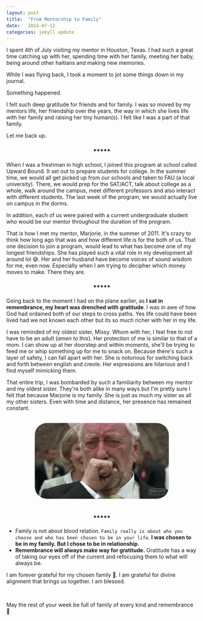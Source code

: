 ```yaml
---
layout: post
title:  "From Mentorship to Family"
date:   2024-07-12
categories: jekyll update
--- 
```


I spent 4th of July visiting my mentor in Houston, Texas. I had such a great time catching up with her, spending time with her family, meeting her baby, being around other haitians and making new memories. 

While I was flying back, I took a moment to jot some things down in my journal. 

Something happened. 

I felt such deep gratitude for friends and for family. I was so moved by my mentors life, her friendship over the years, the way in which she lives life with her family and raising her tiny human(s). I felt like I was a part of that family. 

Let me back up.

<h3 style="display: flex; justify-content: center;">*****</h3>

When I was a freshman in high school, I joined this program at school called Upward Bound. It set out to prepare students for college. In the summer time, we would all get picked up from our schools and taken to FAU (a local university). There, we would prep for the SAT/ACT, talk about college as a whole, walk around the campus, meet different professors and also interact with different students. The last week of the program, we would actually live on campus in the dorms. 

In addition, each of us were paired with a current undergraduate student who would be our mentor throughout the duration of the program. 

That is how I met my mentor, Marjorie, in the summer of 2011. It's crazy to think how long ago that was and how different life is for the both of us. That one decision to join a program, would lead to what has become one of my longest friendships. She has played such a vital role in my development all around lol :sweat_smile:. Her and her husband have become voices of sound wisdom for me, even now. Especially when I am trying to decipher which money moves to make. There they are. 

<h3 style="display: flex; justify-content: center;">*****</h3>

Going back to the moment I had on the plane earlier, as **I sat in remembrance, my heart was drenched with gratitude**. I was in awe of how  God had ordained both of our steps to cross paths. Yes life could have been lived had we not known each other but its so much richer with her in my life.

I was reminded of my oldest sister, Missy. Whom with her, I feel free to not have to be an adult (*amen to this*). Her protection of me is similar to that of a mom. I can show up at her doorstep and within moments, she'll be trying to feed me or whip something up for me to snack on. Because there's such a layer of safety, I can fall apart with her. She is notorious for switching back and forth between english and creole. Her expressions are hilarious and I find myself mimicking them.

That entire trip, I was bombarded by such a familiarity between my mentor and my oldest sister. They're both alike in many ways but I'm pretty sure I felt that because Marjorie is my family. She is just as much my sister as all my other sisters. Even with time and distance, her presence has remained constant.


<br>
<div style="display: flex; justify-content: center;">
  <img src="/assets/crying.webp"  style ="border-radius:2rem;" alt="timeout gif">
</div> <br>

<h3 style="display: flex; justify-content: center;">*****</h3>


* Family is not about blood relation. `Family really is about who you choose and who has been chosen to be in your life`. **I was chosen to be in my family. But I chose to be in relationship.** 
* **Remembrance will always make way for gratitude.** Gratitude has a way of taking our eyes off of the current and refocusing them to what will always be.

I am forever grateful for my chosen family :brown_heart:. I am grateful for divine alignment that brings us together. I am blessed. 

<br>

May the rest of your week be full of family of every kind and remembrance :pray:


